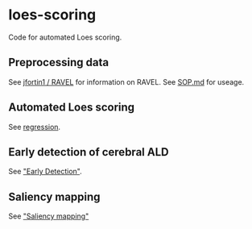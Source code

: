 # loes-scoring
Code for automated Loes scoring.

## Preprocessing data

See [jfortin1 / RAVEL](https://github.com/Jfortin1/RAVEL) for information on RAVEL.
See [SOP.md](doc/SOP.md) for useage.

## Automated Loes scoring
See [regression](/doc/regression.md).

## Early detection of cerebral ALD
See ["Early Detection"](/doc/early_detection.md).

## Saliency mapping
See ["Saliency mapping"](/doc/saliency_mapping.md)
